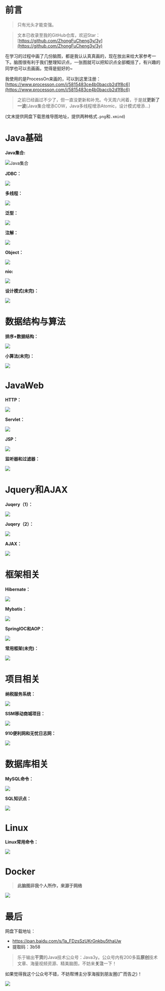 # 前言 #

> 只有光头才能变强。

> 文本已收录至我的GitHub仓库，欢迎Star：[https://github.com/ZhongFuCheng3y/3y](https://github.com/ZhongFuCheng3y/3y)




在学习的过程中画了几份脑图，都是我认认真真画的，现在放出来给大家参考一下。脑图很有利于我们整理知识点，一张图就可以把知识点全部概括了，有兴趣的同学也可以去画画。觉得是挺好的~

我使用的是ProcessOn来画的，可以到这里注册：[https://www.processon.com/i/5815483ce4b0baccb2d1f8c6](https://www.processon.com/i/5815483ce4b0baccb2d1f8c6)

> 之前已经画过不少了，但一直没更新和补充。今天周六闲着，于是就**更新了一波**(Java集合增添COW，Java多线程增添Atomic，设计模式增添...)


(文末提供网盘下载思维导图地址，提供两种格式`.png`和`.xmind`)




# Java基础 #

**Java集合:**

![Java集合](https://user-gold-cdn.xitu.io/2019/1/19/168642529daec2cd?w=4224&h=1716&f=png&s=741080)



**JDBC：**

![](https://user-gold-cdn.xitu.io/2019/1/19/168642529dcd8b07?w=3693&h=1469&f=png&s=811473)



**多线程：**


![](https://user-gold-cdn.xitu.io/2019/1/19/168642529d777584?w=3248&h=3184&f=jpeg&s=833544)



**泛型：**

![](https://user-gold-cdn.xitu.io/2019/1/19/168642529b67bbbb?w=4622&h=1203&f=png&s=644841)




**注解：**

![](https://user-gold-cdn.xitu.io/2019/1/19/168642529dbe0df5?w=5114&h=1469&f=png&s=801562)



**Object：**

![](https://user-gold-cdn.xitu.io/2019/1/19/168642529debdfdb?w=5563&h=2061&f=jpeg&s=687055)



**nio:**

![](https://user-gold-cdn.xitu.io/2019/1/19/168642586267aa4e?w=4747&h=2644&f=jpeg&s=734137)




**设计模式(未完)：**

![](https://user-gold-cdn.xitu.io/2019/1/19/16864258628808ab?w=4682&h=3438&f=jpeg&s=1014821)



# 数据结构与算法 #

**排序+数据结构：**

![](https://user-gold-cdn.xitu.io/2019/1/19/1686425469036fb7?w=4285&h=3547&f=jpeg&s=973982)





**小算法(未完)：**

![](https://user-gold-cdn.xitu.io/2019/1/19/168642542a5075ef?w=6111&h=2110&f=jpeg&s=904253)




# JavaWeb #

**HTTP：**

![](https://user-gold-cdn.xitu.io/2019/1/19/168642546d93f4c8?w=4604&h=2879&f=jpeg&s=878332)

**Servlet：**

![](https://user-gold-cdn.xitu.io/2019/1/19/168642542d17ece1?w=4593&h=2024&f=png&s=833941)


**JSP：**

![](https://user-gold-cdn.xitu.io/2019/1/19/168642546e0c4bff?w=5160&h=2819&f=png&s=1044096)


**监听器和过滤器：**

![](https://user-gold-cdn.xitu.io/2019/1/19/16864254a4f8a335?w=4093&h=1988&f=png&s=1037201)


# Jquery和AJAX #

**Juqery（1）：**

![](https://user-gold-cdn.xitu.io/2019/1/19/1686425557d8d425?w=3225&h=2053&f=png&s=633639)


**Juqery（2）：**

![](https://user-gold-cdn.xitu.io/2019/1/19/1686425586ffedc4?w=3406&h=2189&f=png&s=694497)



**AJAX：**

![](https://user-gold-cdn.xitu.io/2019/1/19/16864255972bc2eb?w=5513&h=2018&f=jpeg&s=742970)



# 框架相关 #

**Hibernate：**


![](https://user-gold-cdn.xitu.io/2019/1/19/16864255b5d453a9?w=4491&h=3880&f=jpeg&s=905731)


**Mybatis：**

![](https://user-gold-cdn.xitu.io/2019/1/19/16864255e11b466a?w=5545&h=2613&f=jpeg&s=854746)




**SpringIOC和AOP：**

![](https://user-gold-cdn.xitu.io/2019/1/19/1686425611988122?w=5114&h=3465&f=jpeg&s=925304)



**常用框架(未完)：**

![](https://user-gold-cdn.xitu.io/2019/1/19/16864256192e5481?w=3894&h=2867&f=jpeg&s=945441)



# 项目相关 #

**纳税服务系统：**

![](https://user-gold-cdn.xitu.io/2019/1/19/168642561b51e128?w=3374&h=1253&f=png&s=394549)


**SSM移动商城项目：**

![](https://user-gold-cdn.xitu.io/2019/1/19/168642562ba4e2c5?w=4038&h=1514&f=png&s=662633)


**910便利网和无忧日志网：**

![](https://user-gold-cdn.xitu.io/2019/1/19/168642563c3a2a01?w=3535&h=1499&f=png&s=498142)



# 数据库相关 #


**MySQL命令：**

![](https://user-gold-cdn.xitu.io/2019/1/19/1686425648a06167?w=3395&h=2100&f=png&s=478975)


**SQL知识点：**

![](https://user-gold-cdn.xitu.io/2019/1/19/1686425685314e2c?w=3034&h=1825&f=png&s=543184)



# Linux #

**Linux常用命令：**

![](https://user-gold-cdn.xitu.io/2019/1/19/168642566103584f?w=3315&h=2924&f=png&s=987850)

# Docker #

> **此脑图非我个人所作，来源于网络**

![](https://user-gold-cdn.xitu.io/2019/1/19/16864256862c0134?w=1880&h=10000&f=jpeg&s=1035190)




# 最后 #

网盘下载地址：

- https://pan.baidu.com/s/1a_FDzsSzUKrGnkbu5thaUw 
- 提取码：3b58 



> 乐于输出**干货**的Java技术公众号：Java3y。公众号内有200多篇**原创**技术文章、海量视频资源、精美脑图，不妨来**关注**一下！


如果觉得我这个公众号不错，不妨帮博主分享海报到朋友圈(广而告之)！

![](https://user-gold-cdn.xitu.io/2019/1/19/168642569e186441?w=750&h=1334&f=png&s=116790)






